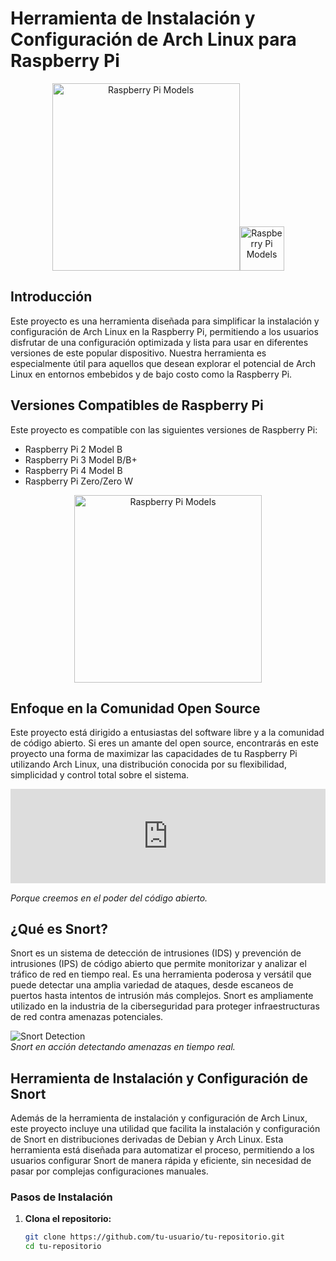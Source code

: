 # Herramienta de Instalación y Configuración de Arch Linux para Raspberry Pi


<div style="text-align: center;">
    <img src="https://upload.wikimedia.org/wikipedia/commons/e/e8/Archlinux-logo-standard-version.png" alt="Raspberry Pi Models" width="300px"><img src="https://cdn.worldvectorlogo.com/logos/raspberry-pi.svg" alt="Raspberry Pi Models" width="71px">
    <p></p>
</div>

## Introducción

Este proyecto es una herramienta diseñada para simplificar la instalación y configuración de Arch Linux en la Raspberry Pi, permitiendo a los usuarios disfrutar de una configuración optimizada y lista para usar en diferentes versiones de este popular dispositivo. Nuestra herramienta es especialmente útil para aquellos que desean explorar el potencial de Arch Linux en entornos embebidos y de bajo costo como la Raspberry Pi.

## Versiones Compatibles de Raspberry Pi

Este proyecto es compatible con las siguientes versiones de Raspberry Pi:

- Raspberry Pi 2 Model B
- Raspberry Pi 3 Model B/B+
- Raspberry Pi 4 Model B
- Raspberry Pi Zero/Zero W

<div style="text-align: center;">
    <img src="https://tienda.bricogeek.com/2541-thickbox_default/raspberry-pi-model-b.jpg" alt="Raspberry Pi Models" width="300px">
    <p></p>
</div>

## Enfoque en la Comunidad Open Source

Este proyecto está dirigido a entusiastas del software libre y a la comunidad de código abierto. Si eres un amante del open source, encontrarás en este proyecto una forma de maximizar las capacidades de tu Raspberry Pi utilizando Arch Linux, una distribución conocida por su flexibilidad, simplicidad y control total sobre el sistema.

<div style="width:100%;height:0;padding-bottom:30%;position:relative;"><iframe src="https://giphy.com/embed/lRLzrbhmh5pFf4jOga" width="100%" height="100%" style="position:absolute" frameBorder="0" class="giphy-embed" allowFullScreen></iframe></div>

*Porque creemos en el poder del código abierto.*

## ¿Qué es Snort?

Snort es un sistema de detección de intrusiones (IDS) y prevención de intrusiones (IPS) de código abierto que permite monitorizar y analizar el tráfico de red en tiempo real. Es una herramienta poderosa y versátil que puede detectar una amplia variedad de ataques, desde escaneos de puertos hasta intentos de intrusión más complejos. Snort es ampliamente utilizado en la industria de la ciberseguridad para proteger infraestructuras de red contra amenazas potenciales.

![Snort Detection](https://media.giphy.com/media/3oEjI6SIIHBdRxXI40/giphy.gif)  
*Snort en acción detectando amenazas en tiempo real.*

## Herramienta de Instalación y Configuración de Snort

Además de la herramienta de instalación y configuración de Arch Linux, este proyecto incluye una utilidad que facilita la instalación y configuración de Snort en distribuciones derivadas de Debian y Arch Linux. Esta herramienta está diseñada para automatizar el proceso, permitiendo a los usuarios configurar Snort de manera rápida y eficiente, sin necesidad de pasar por complejas configuraciones manuales.

### Pasos de Instalación

1. **Clona el repositorio:**

   ```bash
   git clone https://github.com/tu-usuario/tu-repositorio.git
   cd tu-repositorio
